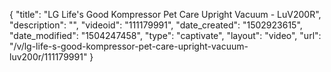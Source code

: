 {
    "title": "LG Life's Good Kompressor Pet Care Upright Vacuum - LuV200R",
    "description": "",
    "videoid": "111179991",
    "date_created": "1502923615",
    "date_modified": "1504247458",
    "type": "captivate",
    "layout": "video",
    "url": "\/v\/lg-life-s-good-kompressor-pet-care-upright-vacuum-luv200r\/111179991"
}